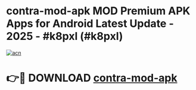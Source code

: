 # contra-mod-apk MOD Premium APK Apps for Android Latest Update - 2025 - #k8pxl (#k8pxl)

[![acn](https://github.com/user-attachments/assets/0f9c940e-d8b0-45ae-aac7-cd30a18b3e1c)](https://apps.libra.edu.pl?title=contra-mod-apk&ref=18F)

# 👉🔴 DOWNLOAD [contra-mod-apk](https://apps.libra.edu.pl?title=contra-mod-apk&ref=18F)